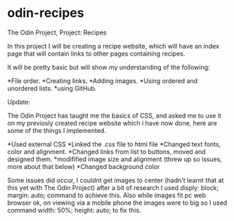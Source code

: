 # odin-recipes
The Odin Project, Project: Recipes


In this project I will be creating a recipe website, which will have an index page that will contain links to other pages containing recipes.

It will be pretty basic but will show my understanding of  the following:

*File  order.
*Creating links.
*Adding images.
*Using  ordered and unordered lists.
*using  GitHub.

Update:

The Odin Project has taught me the basics of CSS, and asked me to use it on my previosly created recipe website which i have now done, here are some of the things I implemented.

*Used  external CSS
*Linked the .css file to html file
*Changed text fonts, color and alignment.
*Changed links from list to buttons, moved and designed them.
*modifified image size and alignment  (threw up so issues, more about  that below)
*Changed background color

Some issues did occur, I couldnt get images to center  (hadn't learnt that at this yet with The Odin Project) after a bit  of research I used disply: block; margin: auto; command to achieve this. Also while images fit pc web browser ok, on viewing via a mobile phone the images were  to big so I used command width: 50%; height: auto; to fix this.


